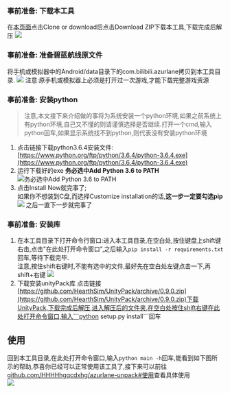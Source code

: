 ### 事前准备: 下载本工具
在[本页面](https://github.com/HHHHhgqcdxhg/azurlane-unpack)点击Clone or download后点击Download ZIP下载本工具,下载完成后解压
![](https://ws1.sinaimg.cn/large/006WuIpegy1fzr32nu9cuj30kx0af0tw.jpg)
### 事前准备: 准备碧蓝航线原文件
将手机或模拟器中的Android/data目录下的com.bilibili.azurlane拷贝到本工具目录.
![](https://ws1.sinaimg.cn/large/006WuIpegy1fzr39j1efwj30ik0ezta4.jpg)
注意:原手机或模拟器上必须是打开过一次游戏,才能下载完整游戏资源
### 事前准备: 安装python
> 注意,本文接下来介绍做的事将为系统安装一个python环境,如果之前系统上有python环境,自己又不懂的则请谨慎选择是否继续.打开一个cmd,输入python回车,如果显示系统找不到python,则代表没有安装python环境
1. 点击链接下载python3.6.4安装文件: [https://www.python.org/ftp/python/3.6.4/python-3.6.4.exe](https://www.python.org/ftp/python/3.6.4/python-3.6.4.exe)
2. 运行下载好的exe
**务必选中Add Python 3.6 to PATH**
![务必选中Add Python 3.6 to PATH](https://ws1.sinaimg.cn/large/006WuIpegy1fzr2vg5stmj30im0bgwgp.jpg)
3. 点击Install Now就完事了;  
如果你不想装到C盘,而选择Customize installation的话,**这一步一定要勾选pip**![](https://ws1.sinaimg.cn/large/006WuIpegy1fzr2y9v03pj30im0bg76l.jpg)
之后一直下一步就完事了
### 事前准备: 安装库
1. 在本工具目录下打开命令行窗口:进入本工具目录,在空白处,按住键盘上shift键右击,点击"在此处打开命令窗口",之后输入```pip install -r requirements.txt```回车,等待下载完毕.  
注意,按住shift右键时,不能有选中的文件,最好先在空白处左键点击一下,再shift+右键
![](https://ws1.sinaimg.cn/large/006WuIpegy1fzr3hcuhk6j30c30bzt97.jpg)
2. 下载安装unityPack库
    点击链接[https://github.com/HearthSim/UnityPack/archive/0.9.0.zip](https://github.com/HearthSim/UnityPack/archive/0.9.0.zip)下载UnityPack,下载完成后解压,进入解压后的文件夹,在空白处按住shift右键在此处打开命令窗口,输入```python setup.py install```回车
## 使用
回到本工具目录,在此处打开命令窗口,输入```python main -h```回车,能看到如下图所示的帮助,恭喜你已经可以正常使用该工具了,接下来可以前往[github.com/HHHHhgqcdxhg/azurlane-unpack#使用](https://github.com/HHHHhgqcdxhg/azurlane-unpack#%E4%BD%BF%E7%94%A8)查看具体使用  
![](https://ws1.sinaimg.cn/large/006WuIpegy1fzrb5obj2sj30g20730sx.jpg)
